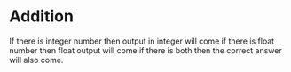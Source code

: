 # Addition
If there is integer number then output in integer will come if there is float number then float output will come if there is both then the correct answer will also come.
